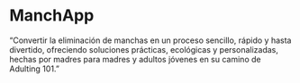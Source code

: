 # ManchApp
“Convertir la eliminación de manchas en un proceso sencillo, rápido y hasta divertido, ofreciendo soluciones prácticas, ecológicas y personalizadas, hechas por madres para madres y adultos jóvenes en su camino de Adulting 101.”
